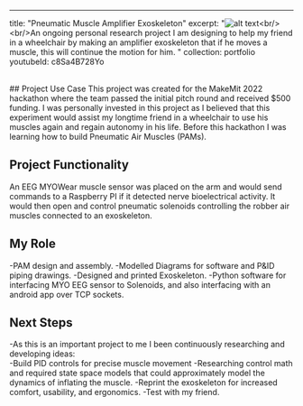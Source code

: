 ---
title: "Pneumatic Muscle Amplifier Exoskeleton"
excerpt: "![alt text]([https://github.com/jordanirgang/JIportfolio/blob/master/images/snapglove.jpg?raw=true](https://github.com/jordanirgang/JIportfolio/blob/master/images/icra-jordan-irgang.png?raw=true))<br/><br/>An ongoing personal research project I am designing to help my friend in a wheelchair by making an amplifier exoskeleton that if he moves a muscle, this will continue the motion for him.
"
collection: portfolio
youtubeId: c8Sa4B728Yo

<br>
## Project Use Case 
This project was created for the MakeMit 2022 hackathon where the team passed the initial pitch round and received $500 funding.
I was personally invested in this project as I  believed that this experiment would assist my longtime friend in a wheelchair to use his muscles again and regain autonomy in his life.
Before this hackathon I was learning how to build Pneumatic Air Muscles (PAMs).

## Project Functionality
An EEG MYOWear muscle sensor was placed on the arm and would send commands to a Raspberry PI if it detected nerve bioelectrical activity. It would then open and control pneumatic solenoids controlling the robber air muscles connected to an exoskeleton.


## My Role
-PAM design and assembly.
-Modelled Diagrams for software and P&ID piping drawings.
-Designed and printed Exoskeleton.
-Python software for interfacing MYO EEG sensor to Solenoids, and also interfacing with an android app over TCP sockets.

## Next Steps
-As this is an important project to me I been continuously researching and developing ideas:  
    -Build PID controls for precise muscle movement 
    -Researching control math and required state space models that could approximately model the dynamics of inflating the muscle.
    -Reprint the exoskeleton for increased comfort, usability, and ergonomics.
    -Test with my friend.
